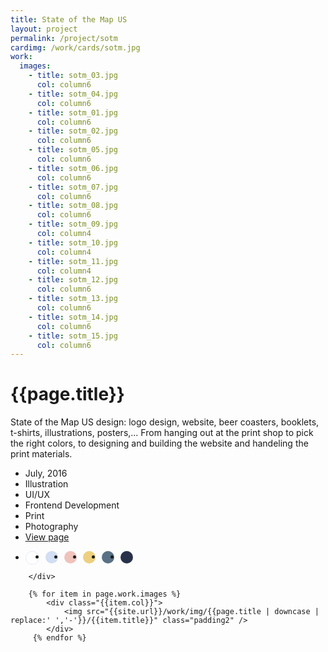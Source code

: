 ```yaml
---
title: State of the Map US
layout: project
permalink: /project/sotm
cardimg: /work/cards/sotm.jpg
work:
  images:
    - title: sotm_03.jpg
      col: column6
    - title: sotm_04.jpg
      col: column6
    - title: sotm_01.jpg
      col: column6
    - title: sotm_02.jpg
      col: column6
    - title: sotm_05.jpg
      col: column6
    - title: sotm_06.jpg
      col: column6
    - title: sotm_07.jpg
      col: column6
    - title: sotm_08.jpg
      col: column6
    - title: sotm_09.jpg
      col: column4
    - title: sotm_10.jpg
      col: column4
    - title: sotm_11.jpg
      col: column4
    - title: sotm_12.jpg
      col: column6
    - title: sotm_13.jpg
      col: column6
    - title: sotm_14.jpg
      col: column6
    - title: sotm_15.jpg
      col: column6
---
```


<div class="limiter margin-top8 clearfix padding2 margin-bottom4">
	<div id='intro' class='margin2r column7'>
		<h1 class="brandon">{{page.title}}</h1>
		<p class=" padding2y">
		State of the Map US design: logo design, website, beer coasters, booklets, t-shirts, illustrations, posters,... From hanging out at the print shop to pick the right colors, to designing and building the website and handeling the print materials.
		</p>
	</div>
	<div class="column3 clearfix facts">
		<ul class="facts">
			<li><i class='fa fa-fw fa-calendar'></i>July, 2016</li>
			<li><i class='fa fa-fw fa-paint-brush'></i>Illustration</li>
			<li><i class='fa fa-fw fa-circle'></i>UI/UX</li>
			<li><i class='fa fa-fw fa-code'></i>Frontend Development</li>
			<li><i class='fa fa-fw fa-file-o'></i>Print</li>
			<li><i class='fa fa-fw fa-camera'></i>Photography</li>
			<li><i class='fa fa-fw fa-trophy'></i><a href='https://www.stateofthemap.us/'>View page</a></li>
		</ul>
		<ul class="colors column12 padding2y">
				<li class="color1"></li>
				<li class="color2"></li>
				<li class="color3"></li>
				<li class="color4"></li>
				<li class="color5"></li>
				<li class="color6"></li>
			</ul>

		</div>
</div>

<div class="work limiter clearfix">


	    {% for item in page.work.images %}
		    <div class="{{item.col}}">
				<img src="{{site.url}}/work/img/{{page.title | downcase | replace:' ','-'}}/{{item.title}}" class="padding2" />
			</div>
         {% endfor %}

</div>



<style>
.post-header {
  width: 100%;
  height:550px;
  background: url(../../work/header/sotm.jpg) center top no-repeat;
  background-color: #1f2847;
  background-size: cover;
}

div ul.colors {
	width: 100%;
	height: 20px;
	border-radius:50%;
}

div ul.colors li {
	width: 20px;
	height: 20px;
	margin-right: 10px;
	float: left;
	border-radius: 50%;
}


.color1 {background-color: #ffffff; border: 1px solid #e4ebfa; }
.color2 {background-color: #d1def3; }
.color3 {background-color: #f0c2bc; }
.color4 {background-color: #edd07f; }
.color5 {background-color: #597186; }
.color6 {background-color: #29314a; }


@media only screen and (max-width:640px) {
	.post-header {
		height: 300px;
	}
	.nav-roundslide {
		top: 170px;
	}
	.nav-roundslide a { margin: 0 10px;}
}
</style>

